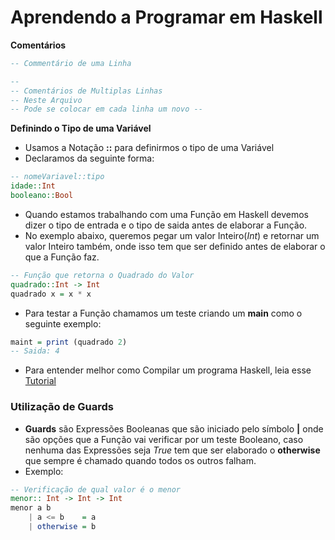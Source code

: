 # Aprendendo a Programar em Haskell


**Comentários**

```hs
-- Commentário de uma Linha
```

```hs
--
-- Comentários de Multiplas Linhas
-- Neste Arquivo
-- Pode se colocar em cada linha um novo --
```

**Definindo o Tipo de uma Variável**

* Usamos a Notação **::** para definirmos o tipo de uma Variável
* Declaramos da seguinte forma:

```hs
-- nomeVariavel::tipo
idade::Int
booleano::Bool
```

* Quando estamos trabalhando com uma Função em Haskell devemos dizer o tipo de entrada e o tipo de saida antes de elaborar a Função.
* No exemplo abaixo, queremos pegar um valor Inteiro(_Int_) e retornar um valor Inteiro também, onde isso tem que ser definido antes de elaborar o que a Função faz.

```hs
-- Função que retorna o Quadrado do Valor
quadrado::Int -> Int
quadrado x = x * x
```
* Para testar a Função chamamos um teste criando um **main** como o seguinte exemplo:

```hs
maint = print (quadrado 2)
-- Saida: 4
```

* Para entender melhor como Compilar um programa Haskell, leia esse [Tutorial](Como_Compilar.md)

### Utilização de Guards

* **Guards** são Expressões Booleanas que são iniciado pelo símbolo **|** onde são opções que a Função vai verificar por um teste Booleano, caso nenhuma das Expressões seja _True_ tem que ser elaborado o **otherwise** que sempre é chamado quando todos os outros falham.
* Exemplo:

```hs
-- Verificação de qual valor é o menor
menor:: Int -> Int -> Int
menor a b 
    | a <= b    = a
    | otherwise = b
```